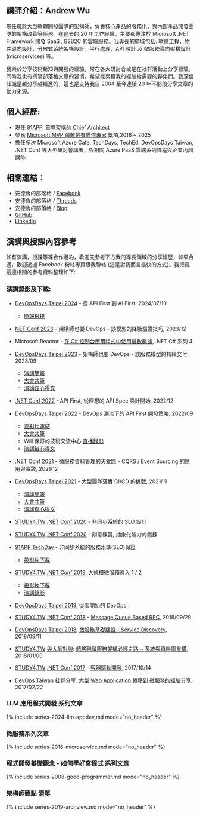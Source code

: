 ## 講師介紹：Andrew Wu

現任職於大型軟體開發團隊的架構師，負責核心產品的服務化，與內部產品開發團隊的架構改善等任務。在過去的 20 年工作經驗，主要都專注於 Microsoft .NET Framework 開發 SaaS , B2B2C 的雲端服務。我專長的領域包括: 軟體工程，物件導向設計，分散式系統架構設計，平行處理，API 設計 及 微服務導向架構設計 (microservices) 等。

我樂於分享技術新知與開發的經驗，常在各大研討會或是在社群活動上分享經驗。同時我也有撰寫部落格文章的習慣，希望能累積我的經驗給需要的夥伴們。我深信知識是越分享越精進的，這也是支持我自 2004 至今連續 20 年不間段分享文章的動力來源。

<!--more-->

## 個人經歷:

* 現任 [91APP](https://www.91app.com), 首席架構師 Chief Architect
* 榮獲 [Microsoft MVP 微軟最有價值專家](https://mvp.microsoft.com/zh-tw/PublicProfile/5002155?fullName=Andrew%20%20Wu) 獎項,2016 ~ 2025
* 擔任多次 Microsoft Azure Cafe, TechDays, TechEd, DevOpsDays Taiwan, .NET Conf 等大型研討會講者，與相關 Azure PaaS 雲端系列課程與企業內訓講師


## 相關連結：  

* 安德魯的部落格 / [Facebook](https://www.facebook.com/andrew.blog.0928)
* 安德魯的部落格 / [Threads](https://www.threads.net/@andrew.blog.0928)
* 安德魯的部落格 / [Blog](http://columns.chicken-house.net)
* [GitHub](https://github.com/andrew0928)
* [LinkedIn](https://www.linkedin.com/in/andrew0928/)




## 演講與授課內容參考

如有演講，授課等等合作邀約，歡迎先參考下方我的專長領域的分享經歷，如果合適，歡迎透過 Facebook 粉絲專頁跟我聯絡 (這是對我而言最快的方式)。我把我這邊相關的參考資料整理如下:

 
### 演講錄影及下載:

- [DevOpsDays Taipei 2024]() - 從 API First 到 AI First, 2024/07/10
    * [簡報檢視](https://docs.google.com/presentation/d/10o1VN0Q-97eTwYN_N-UP8pzLlxrxSBJbfXCcq0mTEDk/edit?usp=sharing)

- [NET Conf 2023]() - 架構師也要 DevOps - 談模型的降級驗證技巧, 2023/12
- Microsoft Reactor - [在 C# 控制台應用程式中使用變數數據](https://www.facebook.com/andrew.blog.0928/posts/pfbid02KYFCLxA5sUL4mwmi6BvNKq8pRssdPZvMv7zYhis5yfWT72CTgDdRN1qFUQGp2iXKl), .NET C# 系列 4
- [DevOpsDays Taipei 2023]() - 架構師也要 DevOps - 談服務模型的持續交付, 2023/09
    * [演講簡報](https://docs.google.com/presentation/d/1-bZvI5B5gToB2BjvR3SUS2vM5KurnFH01tT9PESJOH0/edit?usp=sharing)
    * [大會共筆]( https://hackmd.io/@DevOpsDay/2023/%2FRx1Z6uWySeaJoE-d-PZ42g)
    * [演講後心得文](https://www.facebook.com/andrew.blog.0928/posts/pfbid02kQXWAz1RyzgX8o2cWEdM1PAujF8rZVzJ8W1vsxXLD54BawQwKyJy33FxpR1iVo3bl)

- [.NET Conf 2022]() - API First, 從理想的 API Spec 設計開始, 2022/12
- [DevOpsDays Taipei 2022]() - DevOps 潮流下的 API First 開發策略, 2022/09
    * [投影片連結](https://www.facebook.com/andrew.blog.0928/posts/pfbid02Du2gpZ8nD3XPmfULAyHNs4DBAGDKHsHKpNP84QhBTN7NJ9UUr4nGzoKeCjhHj4wPl)
    * [大會共筆](https://hackmd.io/@DevOpsDay/2022/%2F%40DevOpsDay%2FryaejF6ei)
    * Will 保哥的技術交流中心 [直播錄影](https://www.facebook.com/andrew.blog.0928/posts/pfbid0wsyjsDxvjG8b2VpvtgQxjkcnaZsE5LF4FJDW18yCUdU2oGkvQDDPSPdBMxqv7pe7l)
    * [演講後心得文](https://www.facebook.com/andrew.blog.0928/posts/pfbid0fjBfC88n6Q8WuwsvZbaJQSGNGK8K8j5RRLGLSfECK3NhC6TiQcLmbg6cp86gyyGSl)

- [.NET Conf 2021]() - 微服務資料管理的天堂路 - CQRS / Event Sourcing 的應用與實踐, 2021/12
- [DevOpsDays Taipei 2021]() - 大型團隊落實 CI/CD 的挑戰, 2021/11
    * [演講簡報](https://docs.google.com/presentation/d/1OIfx3BN2ZV7OPwAACk6SwrsPvxtOEuGqH8AWPodmaIk/edit#slide=id.g1017f446193_0_114)
    * [大會共筆](https://hackmd.io/RFrmQotZQjKQJZExFJWvmA)
    * [演講後心得文](https://www.facebook.com/andrew.blog.0928/posts/pfbid02kANcEBdryJ4rcuGeyCTp6QDeKLBjU2SoTxL3QCX45z3wk5jtHZnGDjL1cBeuBvuyl)

- [STUDY4.TW]() [.NET Conf 2020]() - 非同步系統的 SLO 設計
- [STUDY4.TW]() [.NET Conf 2020]() - 刻意練習, 抽象化能力的鍛鍊

- [91APP TechDay]() - 非同步系統的服務水準(SLO)保證
    * [投影片下載](https://www.91app.tech/slides/2020h2-tech-day)
- [STUDY4.TW]() [.NET Conf 2019](), 大規模微服務導入 1 / 2
    * [投影片下載](https://github.com/andrew0928/Meetup/tree/master/20191109.dotNetConf)
    * [演講錄影](https://fb.watch/3-vhjE2V3c/)
- [DevOpsDays Taipei 2019](), 從零開始的 DevOps  

- [STUDY4.TW](http://study4.tw/) [.NET Conf 2018](http://study4.tw/Activity/Details/20) - [Message Queue Based RPC](https://www.facebook.com/andrew.blog.0928/videos/478284192685645/?v=478284192685645), 2018/09/29
- [DevOpsDays Taipei 2018](https://devopsdays.tw/2018/index.html), [微服務基礎建設 - Service Discovery](https://www.facebook.com/andrew.blog.0928/videos/893802841007321/?v=893802841007321), 2018/09/11
- [STUDY4.TW](http://study4.tw/) [與大師對談](http://study4.tw/Activity/Details/12): [轉移到微服務架構必經之路 ~ 系統與資料庫重構](https://www.facebook.com/andrew.blog.0928/videos/545139382528011/), 2018/01/06

- [STUDY4.TW](http://study4.tw/) [.NET Conf 2017](http://study4.tw/Activity/Details/9) - [容器驅動開發](https://www.facebook.com/andrew.blog.0928/videos/509145696127380/?v=509145696127380), 2017/10/14
- [DevOps Taiwan](https://devopstw.club) 社群分享: [大型 Web Application 轉移到 微服務的經驗分享](https://www.slideshare.net/chickenwu/web-application-72464042), 2017/02/22 



### LLM 應用程式開發 系列文章

{% include series-2024-llm-appdev.md mode="no_header" %}


### 微服務系列文章

{% include series-2016-microservice.md mode="no_header" %}

 
### 程式開發基礎觀念 - 如何學好寫程式 系列文章
 
{% include series-2008-good-programmer.md mode="no_header" %}


### 架構師觀點 [清單](/categories/#%E7%B3%BB%E5%88%97%E6%96%87%E7%AB%A0:%20%E6%9E%B6%E6%A7%8B%E5%B8%AB%E8%A7%80%E9%BB%9E)
 
{% include series-2019-archview.md mode="no_header" %}